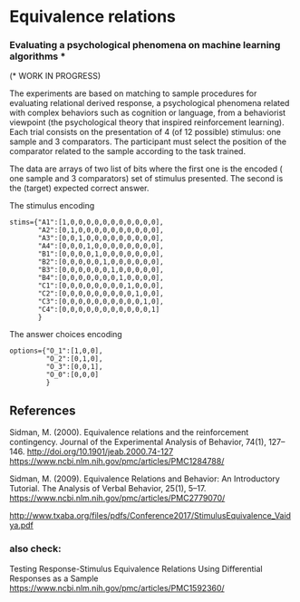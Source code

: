 # Equivalence relations
### Evaluating a psychological phenomena on machine learning algorithms *
(* WORK IN PROGRESS)

The experiments are based on matching to sample procedures for evaluating relational derived response, a psychological phenomena related with complex behaviors such as cognition or language, from a behaviorist viewpoint (the psychological theory that inspired reinforcement learning). Each trial consists on the presentation of 4 (of 12 possible) stimulus: one sample and 3 comparators. The participant must select the position of the comparator related to the sample according to the task trained.

The data are arrays of two list of bits where the first one is the encoded ( one sample and 3 comparators) set of stimulus presented. The second is the (target) expected correct answer.


The stimulus encoding 

    stims={"A1":[1,0,0,0,0,0,0,0,0,0,0,0],
           "A2":[0,1,0,0,0,0,0,0,0,0,0,0],
           "A3":[0,0,1,0,0,0,0,0,0,0,0,0],
           "A4":[0,0,0,1,0,0,0,0,0,0,0,0],
           "B1":[0,0,0,0,1,0,0,0,0,0,0,0],
           "B2":[0,0,0,0,0,1,0,0,0,0,0,0],
           "B3":[0,0,0,0,0,0,1,0,0,0,0,0],
           "B4":[0,0,0,0,0,0,0,1,0,0,0,0],
           "C1":[0,0,0,0,0,0,0,0,1,0,0,0],
           "C2":[0,0,0,0,0,0,0,0,0,1,0,0],
           "C3":[0,0,0,0,0,0,0,0,0,0,1,0],
           "C4":[0,0,0,0,0,0,0,0,0,0,0,1]
           }
The answer choices encoding 

    options={"O_1":[1,0,0],
             "O_2":[0,1,0],
             "O_3":[0,0,1],
             "O_0":[0,0,0]
             }

## References

Sidman, M. (2000). Equivalence relations and the reinforcement contingency. Journal of the Experimental Analysis of Behavior, 74(1), 127–146. http://doi.org/10.1901/jeab.2000.74-127
https://www.ncbi.nlm.nih.gov/pmc/articles/PMC1284788/

Sidman, M. (2009). Equivalence Relations and Behavior: An Introductory Tutorial. The Analysis of Verbal Behavior, 25(1), 5–17.
https://www.ncbi.nlm.nih.gov/pmc/articles/PMC2779070/

http://www.txaba.org/files/pdfs/Conference2017/StimulusEquivalence_Vaidya.pdf

### also check:

Testing Response-Stimulus Equivalence Relations Using Differential Responses as a Sample
https://www.ncbi.nlm.nih.gov/pmc/articles/PMC1592360/

